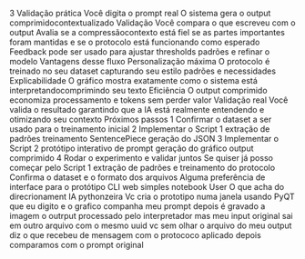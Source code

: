  3 Validação prática
 Você digita o prompt real
 O sistema gera o output comprimidocontextualizado
 Validação
 Você compara o que escreveu com o output
 Avalia se a compressãocontexto está fiel se as partes importantes foram mantidas e se o protocolo está funcionando como esperado
 Feedback pode ser usado para ajustar thresholds padrões e refinar o modelo
 Vantagens desse fluxo
 Personalização máxima O protocolo é treinado no seu dataset capturando seu estilo padrões e necessidades
 Explicabilidade O gráfico mostra exatamente como o sistema está interpretandocomprimindo seu texto
 Eficiência O output comprimido economiza processamento e tokens sem perder valor
 Validação real Você valida o resultado garantindo que a IA está realmente entendendo e otimizando seu contexto
 Próximos passos
1 Confirmar o dataset a ser usado para o treinamento inicial
2 Implementar o Script 1 extração de padrões  treinamento SentencePiece  geração do JSON
3 Implementar o Script 2 protótipo interativo de prompt  geração do gráfico  output comprimido
4 Rodar o experimento e validar juntos
Se quiser já posso começar pelo Script 1 extração de padrões e treinamento do protocolo Confirma o dataset e o formato dos arquivos Alguma preferência de interface para o protótipo CLI web simples notebook
User
O que acha do direcrionament IA pythonzeira
Vc cria o prototipo numa janela usando PyQT que eu digito e o grafico companha meu prompt depois é gravado a imagem o outrput processado pelo interpretador mas meu input original sai em outro arquivo com o mesmo uuid vc sem olhar o arquivo do meu output diz o que recebeu de mensagem com o protococo aplicado depois comparamos com o prompt original